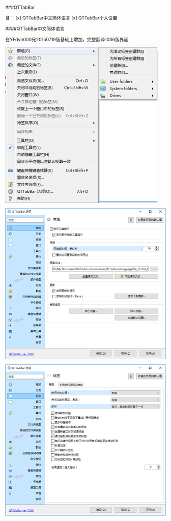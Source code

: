 ###QTTabBar

含：
[x] QTTabBar中文简体语言
[x] QTTabBar个人设置

####QTTabBar中文简体语言

在YFdyh000兄20150719版基础上增加，完整翻译1036版界面

![](img/qt-1.jpg)

![](img/qt-2.jpg)

![](img/qt-3.jpg)